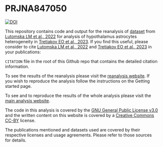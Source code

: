 # PRJNA847050

[![DOI](https://zenodo.org/badge/.svg)](https://zenodo.org/badge/)

This repository contains code and output for the reanalysis of [dataset][prjna] from [Lutomska LM et al., 2022][pubmed] for analysis of hypothalamus astrocytes heterogeneity in [Tretiakov EO et al., 2023][publication]. If you find this useful, please consider to cite [Lutomska LM et al., 2022][pubmed] and [Tretiakov EO et al., 2023][publication] in your publications:


`CITATION` file in the root of this Github repo that contains the detailed citation information.

To see the results of the reanalysis please visit the [reanalysis website][website].
If you wish to reproduce the analysis follow the instructions on the Getting
started page.

To see and to reproduce the results of the whole analysis please visit the [main analysis website][mainwebsite].

The code in this analysis is covered by the
[GNU General Public License v3.0][gpl] and the written content on this website
is covered by a [Creative Commons CC-BY][cc] license.

The publications mentioned and datasets used are covered by their respective
licenses and usage agreements. Please refer to those sources for details.

[prjna]: https://www.ncbi.nlm.nih.gov/bioproject/PRJNA847050 "Published dataset"
[pubmed]: https://www.ncbi.nlm.nih.gov/pubmed/35802021 "Reference publication"
[publication]: https://www.biorxiv.org/ "Main publication"
[website]: https://eugot.github.io/PRJNA847050/index.html "Reanalysis website"
[mainwebsite]: https://eugot.github.io/heteroAstrocytes/index.html "Main analysis website"
[gpl]: https://choosealicense.com/licenses/gpl-3.0/ "GPL-3.0 License"
[cc]: https://creativecommons.org/licenses/by/4.0/ "CC-BY License"
